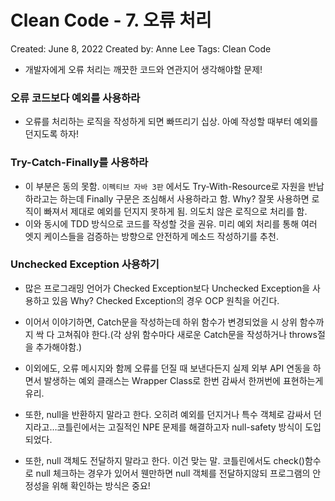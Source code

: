 # Clean Code - 7. 오류 처리

Created: June 8, 2022
Created by: Anne Lee
Tags: Clean Code

- 개발자에게 오류 처리는 깨끗한 코드와 연관지어 생각해야할 문제!

### 오류 코드보다 예외를 사용하라

- 오류를 처리하는 로직을 작성하게 되면 빠뜨리기 십상. 아예 작성할 때부터 예외를 던지도록 하자!

### Try-Catch-Finally를 사용하라

- 이 부분은 동의 못함. `이펙티브 자바 3판` 에서도 Try-With-Resource로 자원을 반납하라고는 하는데 Finally 구문은 조심해서 사용하라고 함. Why? 잘못 사용하면 로직이 빠져서 제대로 예외를 던지지 못하게 됨. 의도치 않은 로직으로 처리를 함.
- 이와 동시에 TDD 방식으로 코드를 작성할 것을 권유. 미리 예외 처리를 통해 여러 엣지 케이스들을 검증하는 방향으로 안전하게 메소드 작성하기를 추천.

### Unchecked Exception 사용하기

- 많은 프로그래밍 언어가 Checked Exception보다 Unchecked Exception을 사용하고 있음 Why? Checked Exception의 경우 OCP 원칙을 어긴다.
- 이어서 이야기하면, Catch문을 작성하는데 하위 함수가 변경되었을 시 상위 함수까지 싹 다 고쳐줘야 한다.(각 상위 함수마다 새로운 Catch문을 작성하거나 throws절을 추가해야함.)

- 이외에도, 오류 메시지와 함께 오류를 던질 때 보낸다든지 실제 외부 API 연동을 하면서 발생하는 예외 클래스는 Wrapper Class로 한번 감싸서 한꺼번에 표현하는게 유리.
- 또한, null을 반환하지 말라고 한다. 오히려 예외를 던지거나 특수 객체로 감싸서 던지라고…코틀린에서는 고질적인 NPE 문제를 해결하고자 null-safety 방식이 도입되었다.
- 또한, null 객체도 전달하지 말라고 한다. 이건 맞는 말. 코틀린에서도 check()함수로 null 체크하는 경우가 있어서 웬만하면 null 객체를 전달하지않되 프로그램의 안정성을 위해 확인하는 방식은 중요!